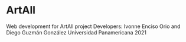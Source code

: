 # ArtAll
Web development for ArtAll project
Developers: Ivonne Enciso Orio and Diego Guzmán González
Universidad Panamericana 
2021
